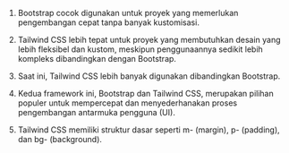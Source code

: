 1. Bootstrap cocok digunakan untuk proyek yang memerlukan pengembangan cepat tanpa banyak kustomisasi.

2. Tailwind CSS lebih tepat untuk proyek yang membutuhkan desain yang lebih fleksibel dan kustom, meskipun penggunaannya sedikit lebih kompleks dibandingkan dengan Bootstrap.

3. Saat ini, Tailwind CSS lebih banyak digunakan dibandingkan Bootstrap.

4. Kedua framework ini, Bootstrap dan Tailwind CSS, merupakan pilihan populer untuk mempercepat dan menyederhanakan proses pengembangan antarmuka pengguna (UI).

5. Tailwind CSS memiliki struktur dasar seperti m- (margin), p- (padding), dan bg- (background).